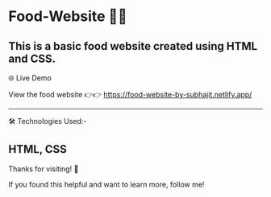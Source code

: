 # Food-Website  🍿🍿

This is a basic food website created using HTML and CSS. 
------
🌐 Live Demo

View the food website 👉👉 https://food-website-by-subhajit.netlify.app/   

------
 🛠 Technologies Used:-
 
HTML, CSS
--------
Thanks for visiting! 🌟

If you found this helpful and want to learn more, follow me!
